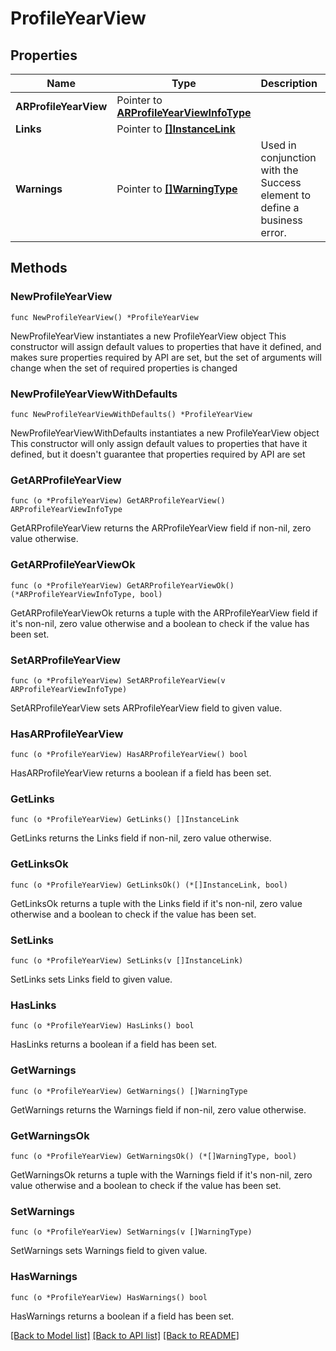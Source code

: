 # ProfileYearView

## Properties

Name | Type | Description | Notes
------------ | ------------- | ------------- | -------------
**ARProfileYearView** | Pointer to [**ARProfileYearViewInfoType**](ARProfileYearViewInfoType.md) |  | [optional] 
**Links** | Pointer to [**[]InstanceLink**](InstanceLink.md) |  | [optional] 
**Warnings** | Pointer to [**[]WarningType**](WarningType.md) | Used in conjunction with the Success element to define a business error. | [optional] 

## Methods

### NewProfileYearView

`func NewProfileYearView() *ProfileYearView`

NewProfileYearView instantiates a new ProfileYearView object
This constructor will assign default values to properties that have it defined,
and makes sure properties required by API are set, but the set of arguments
will change when the set of required properties is changed

### NewProfileYearViewWithDefaults

`func NewProfileYearViewWithDefaults() *ProfileYearView`

NewProfileYearViewWithDefaults instantiates a new ProfileYearView object
This constructor will only assign default values to properties that have it defined,
but it doesn't guarantee that properties required by API are set

### GetARProfileYearView

`func (o *ProfileYearView) GetARProfileYearView() ARProfileYearViewInfoType`

GetARProfileYearView returns the ARProfileYearView field if non-nil, zero value otherwise.

### GetARProfileYearViewOk

`func (o *ProfileYearView) GetARProfileYearViewOk() (*ARProfileYearViewInfoType, bool)`

GetARProfileYearViewOk returns a tuple with the ARProfileYearView field if it's non-nil, zero value otherwise
and a boolean to check if the value has been set.

### SetARProfileYearView

`func (o *ProfileYearView) SetARProfileYearView(v ARProfileYearViewInfoType)`

SetARProfileYearView sets ARProfileYearView field to given value.

### HasARProfileYearView

`func (o *ProfileYearView) HasARProfileYearView() bool`

HasARProfileYearView returns a boolean if a field has been set.

### GetLinks

`func (o *ProfileYearView) GetLinks() []InstanceLink`

GetLinks returns the Links field if non-nil, zero value otherwise.

### GetLinksOk

`func (o *ProfileYearView) GetLinksOk() (*[]InstanceLink, bool)`

GetLinksOk returns a tuple with the Links field if it's non-nil, zero value otherwise
and a boolean to check if the value has been set.

### SetLinks

`func (o *ProfileYearView) SetLinks(v []InstanceLink)`

SetLinks sets Links field to given value.

### HasLinks

`func (o *ProfileYearView) HasLinks() bool`

HasLinks returns a boolean if a field has been set.

### GetWarnings

`func (o *ProfileYearView) GetWarnings() []WarningType`

GetWarnings returns the Warnings field if non-nil, zero value otherwise.

### GetWarningsOk

`func (o *ProfileYearView) GetWarningsOk() (*[]WarningType, bool)`

GetWarningsOk returns a tuple with the Warnings field if it's non-nil, zero value otherwise
and a boolean to check if the value has been set.

### SetWarnings

`func (o *ProfileYearView) SetWarnings(v []WarningType)`

SetWarnings sets Warnings field to given value.

### HasWarnings

`func (o *ProfileYearView) HasWarnings() bool`

HasWarnings returns a boolean if a field has been set.


[[Back to Model list]](../README.md#documentation-for-models) [[Back to API list]](../README.md#documentation-for-api-endpoints) [[Back to README]](../README.md)


